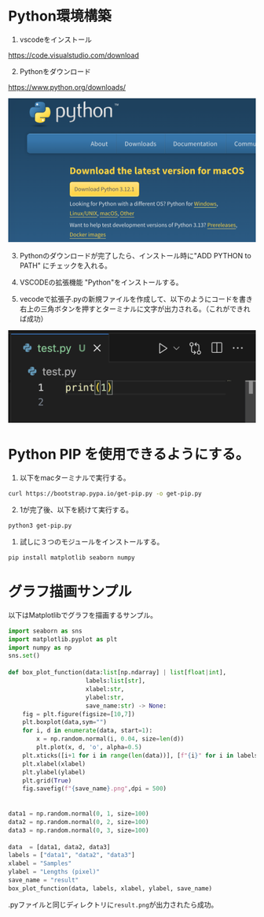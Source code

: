 # Python環境構築
1. vscodeをインストール
   
<a>https://code.visualstudio.com/download</a>
   
2. Pythonをダウンロード
   
<a>https://www.python.org/downloads/</a>

<div align="center">

![Start-up window](images/python_install.png)

</div>

3. Pythonのダウンロードが完了したら、インストール時に"ADD PYTHON to PATH" にチェックを入れる。
   
4. VSCODEの拡張機能 "Python"をインストールする。
   
5. vecodeで拡張子.pyの新規ファイルを作成して、以下のようにコードを書き右上の三角ボタンを押すとターミナルに文字が出力される。（これができれば成功）
   
<div align="center">

![Start-up window](images/python_demo.png)

</div>

# Python PIP を使用できるようにする。
1. 以下をmacターミナルで実行する。
```bash
curl https://bootstrap.pypa.io/get-pip.py -o get-pip.py
```
2. 1が完了後、以下を続けて実行する。
```bash
python3 get-pip.py
```

1. 試しに３つのモジュールをインストールする。
```bash
pip install matplotlib seaborn numpy
```

# グラフ描画サンプル
以下はMatplotlibでグラフを描画するサンプル。

```python
import seaborn as sns
import matplotlib.pyplot as plt
import numpy as np
sns.set()

def box_plot_function(data:list[np.ndarray] | list[float|int], 
                      labels:list[str], 
                      xlabel:str, 
                      ylabel:str, 
                      save_name:str) -> None:
    fig = plt.figure(figsize=[10,7])
    plt.boxplot(data,sym="")
    for i, d in enumerate(data, start=1):
        x = np.random.normal(i, 0.04, size=len(d)) 
        plt.plot(x, d, 'o', alpha=0.5)  
    plt.xticks([i+1 for i in range(len(data))], [f"{i}" for i in labels])
    plt.xlabel(xlabel)
    plt.ylabel(ylabel)
    plt.grid(True)
    fig.savefig(f"{save_name}.png",dpi = 500)


data1 = np.random.normal(0, 1, size=100)
data2 = np.random.normal(0, 2, size=100)
data3 = np.random.normal(0, 3, size=100)

data  = [data1, data2, data3]
labels = ["data1", "data2", "data3"]
xlabel = "Samples"
ylabel = "Lengths (pixel)"
save_name = "result"
box_plot_function(data, labels, xlabel, ylabel, save_name)
```

.pyファイルと同じディレクトリに`result.png`が出力されたら成功。


